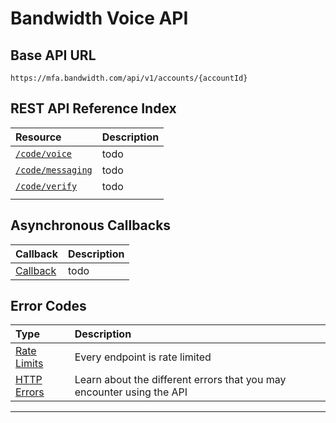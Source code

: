 # Bandwidth Voice API

## Base API URL
`https://mfa.bandwidth.com/api/v1/accounts/{accountId}`

## REST API Reference Index

| Resource                                     | Description                                                           |
|:---------------------------------------------|:----------------------------------------------------------------------|
| [`/code/voice`](methods/code/voice.md)           | todo |
| [`/code/messaging`](methods/code/messaging.md) | todo |
| [`/code/verify`](methods/code/verify.md)           | todo |
                                                        |

## Asynchronous Callbacks
| Callback                                                         | Description                                                                                                                      |
|:-----------------------------------------------------------------|:---------------------------------------------------------------------------------------------------------------------------------|
| [Callback](callbacks/about.md)                       | todo                                  |

## Error Codes
| Type                         | Description                                                           |
|:-----------------------------|:----------------------------------------------------------------------|
| [Rate Limits](rateLimits.md) | Every endpoint is rate limited                                        |
| [HTTP Errors](errors.md)     | Learn about the different errors that you may encounter using the API |

---
